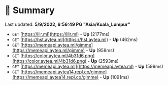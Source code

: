 # 📖 Summary
Last updated: **5/9/2022, 6:56:49 PG "Asia/Kuala_Lumpur"**

- `GET` [https://lilr.ml](https://lilr.ml) - **Up** (2177ms)
- `GET` [https://hst.aytea.ml](https://hst.aytea.ml) - **Up** (462ms)
- `GET` [https://memeapi.aytea.ml/gimme](https://memeapi.aytea.ml/gimme) - **Up** (958ms)
- `GET` [https://color.aytea.ml/4b31d6.png](https://color.aytea.ml/4b31d6.png) - **Up** (2593ms)
- `GET` [https://memeapi.aytea.ml](https://memeapi.aytea.ml) - **Up** (599ms)
- `GET` [https://memeapi.aytea14.repl.co/gimme](https://memeapi.aytea14.repl.co/gimme) - **Up** (1091ms)

